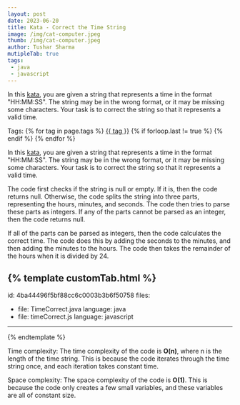 ```yaml
---
layout: post
date: 2023-06-20
title: Kata - Correct the Time String
image: /img/cat-computer.jpeg
thumb: /img/cat-computer.jpeg
author: Tushar Sharma
mutipleTab: true
tags: 
 - java
 - javascript
---
```


In this [kata](https://www.codewars.com/kata/57873ab5e55533a2890000c7/), you are given a string that represents a time in the format "HH:MM:SS". The string may be in the wrong format, or it may be missing some characters. Your task is to correct the string so that it represents a valid time.<!-- truncate_here -->
<p>Tags: {% for tag in page.tags %} <a class="mytag" href="/tag/{{ tag }}" title="View posts tagged with &quot;{{ tag }}&quot;">{{ tag }}</a>  {% if forloop.last != true %} {% endif %} {% endfor %} </p>

In this [kata](https://www.codewars.com/kata/57873ab5e55533a2890000c7/), you are given a string that represents a time in the format "HH:MM:SS". The string may be in the wrong format, or it may be missing some characters. Your task is to correct the string so that it represents a valid time.

The code first checks if the string is null or empty. If it is, then the code returns null. Otherwise, the code splits the string into three parts, representing the hours, minutes, and seconds. The code then tries to parse these parts as integers. If any of the parts cannot be parsed as an integer, then the code returns null.

If all of the parts can be parsed as integers, then the code calculates the correct time. The code does this by adding the seconds to the minutes, and then adding the minutes to the hours. The code then takes the remainder of the hours when it is divided by 24.


{% template  customTab.html %}
---
id: 4ba44496f5bf88cc6c0003b3b6f50758
files:
  - file: TimeCorrect.java
    language: java
  - file: timeCorrect.js
    language: javascript
---
{% endtemplate %}

Time complexity: The time complexity of the code is **O(n)**, where n is the length of the time string. This is because the code iterates through the time string once, and each iteration takes constant time.

Space complexity: The space complexity of the code is **O(1)**. This is because the code only creates a few small variables, and these variables are all of constant size.